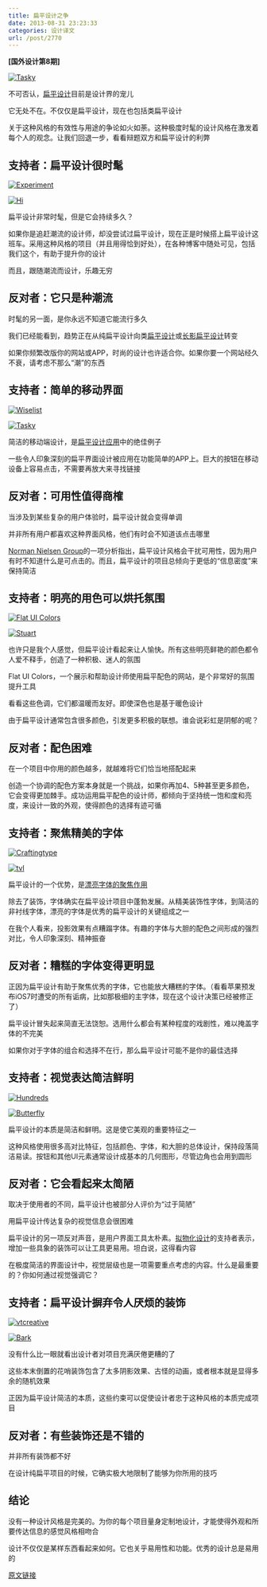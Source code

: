 ```yaml
---
title: 扁平设计之争
date: 2013-08-31 23:23:33
categories: 设计译文
url: /post/2770
---
```


**[国外设计第8期]**

[![Tasky](http://designmodo.com/wp-content/uploads/2013/08/tasky.jpg)](http://taasky.com/)

不可否认，[扁平设计](http://designmodo.com/flat-design-principles/)目前是设计界的宠儿

它无处不在。不仅仅是扁平设计，现在也包括类扁平设计

关于这种风格的有效性与用途的争论如火如荼。这种极度时髦的设计风格在激发着每个人的观念。让我们回退一步，看看辩题双方和扁平设计的利弊

## 支持者：扁平设计很时髦

[![Experiment](http://designmodo.com/wp-content/uploads/2013/08/experiment.jpg)](http://cyclemon.com/)

[![Hi](http://designmodo.com/wp-content/uploads/2013/08/hi.jpg)](http://derekboateng.com/)

扁平设计非常时髦，但是它会持续多久？

如果你是追赶潮流的设计师，却没尝试过扁平设计，现在正是时候搭上扁平设计这班车。采用这种风格的项目（并且用得恰到好处），在各种博客中随处可见，包括我们这个，有助于提升你的设计

而且，跟随潮流而设计，乐趣无穷

## 反对者：它只是种潮流

时髦的另一面，是你永远不知道它能流行多久

我们已经能看到，趋势正在从纯扁平设计向类[扁平设计](http://designmodo.com/flat-design/)或[长影扁平设计](http://designmodo.com/long-shadows-design/)转变

如果你频繁改版你的网站或APP，时尚的设计也许适合你。如果你要一个网站经久不衰，请考虑不那么“潮”的东西

## 支持者：简单的移动界面

[![Wiselist](http://designmodo.com/wp-content/uploads/2013/08/wiselist.jpg)](http://www.wiselistapp.com/)

[![Tasky](http://designmodo.com/wp-content/uploads/2013/08/tasky.jpg)](http://taasky.com/)

简洁的移动端设计，是[扁平设计应用](http://designmodo.com/flat-design-mobile-apps/)中的绝佳例子

一些令人印象深刻的扁平界面设计被应用在功能简单的APP上。巨大的按钮在移动设备上容易点击，不需要再放大来寻找链接

## 反对者：可用性值得商榷

当涉及到某些复杂的用户体验时，扁平设计就会变得单调

并非所有用户都喜欢这种界面风格，他们有时会不知道该点击哪里

[Norman Nielsen Group](http://www.nngroup.com/articles/windows-8-disappointing-usability/)的一项分析指出，扁平设计风格会干扰可用性，因为用户有时不知道什么是可点击的。而且，扁平设计的项目总倾向于更低的“信息密度”来保持简洁

## 支持者：明亮的用色可以烘托氛围

[![Flat UI Colors](http://designmodo.com/wp-content/uploads/2013/08/flatui.jpg)](http://flatuicolors.com/)

[![Stuart](http://designmodo.com/wp-content/uploads/2013/08/stuart.jpg)](http://stuartregan.com/)

也许只是我个人感觉，但扁平设计看起来让人愉快。所有这些明亮鲜艳的颜色都令人爱不释手，创造了一种积极、迷人的氛围

Flat UI Colors，一个展示和帮助设计师使用扁平配色的网站，是个非常好的氛围提升工具

看看这些色调，它们都温暖而友好。即使深色也是基于暖色设计

由于扁平设计通常包含很多颜色，引发更多积极的联想。谁会说彩虹是阴郁的呢？

## 反对者：配色困难

在一个项目中你用的颜色越多，就越难将它们恰当地搭配起来

创造一个协调的配色方案本身就是一个挑战，如果你再加4、5种甚至更多颜色，它会变得更加棘手。成功运用扁平配色的设计师，都倾向于坚持统一饱和度和亮度，来设计一致的外观，使得颜色的选择有迹可循

## 支持者：聚焦精美的字体

[![Craftingtype](http://designmodo.com/wp-content/uploads/2013/08/craftingtype.jpg)](http://craftingtype.com/)

[![tvl](http://designmodo.com/wp-content/uploads/2013/08/tvl.jpg)](http://www.tvlcorp.com/)

扁平设计的一个优势，是[漂亮字体的聚焦作用](http://designmodo.com/flat-design-fonts/)

除去了装饰，字体确实在扁平设计项目中蓬勃发展。从精美装饰性字体，到简洁的非衬线字体，漂亮的字体是优秀的扁平设计的关键组成之一

在我个人看来，投影效果有点糟蹋字体。有趣的字体与大胆的配色之间形成的强烈对比，令人印象深刻、精神振奋

## 反对者：糟糕的字体变得更明显

正因为扁平设计有助于聚焦优秀的字体，它也能放大糟糕的字体。（看看苹果预发布iOS7时遭受的所有诟病，比如那极细的主字体，现在这个设计决策已经被修正了）

扁平设计冒失起来简直无法饶恕。选用什么都会有某种程度的戏剧性，难以掩盖字体的不完美

如果你对于字体的组合和选择不在行，那么扁平设计可能不是你的最佳选择

## 支持者：视觉表达简洁鲜明

[![Hundreds](http://designmodo.com/wp-content/uploads/2013/08/hundreds.jpg)](http://playhundreds.com/)

[![Butterfly](http://designmodo.com/wp-content/uploads/2013/08/butterfly.jpg)](http://www.butterfly.com.au/)

扁平设计的本质是简洁和鲜明。这是使它美观的重要特征之一

这种风格使用很多高对比特征，包括颜色、字体，和大胆的总体设计，保持段落简洁易读。按钮和其他UI元素通常设计成基本的几何图形，尽管边角也会用到圆形

## 反对者：它会看起来太简陋

取决于使用者的不同，扁平设计也被部分人评价为“过于简陋”

用扁平设计传达复杂的视觉信息会很困难

扁平设计的另一项反对声音，是用户界面工具太朴素。[拟物化设计](http://designmodo.com/skeuomorphism-ui-design/)的支持者表示，增加一些具象的装饰可以让工具更易用。坦白说，这得看内容

在极度简洁的界面设计中，视觉层级也是一项需要重点考虑的内容。什么是最重要的？你如何通过视觉强调它？

## 支持者：扁平设计摒弃令人厌烦的装饰

[![vtcreative](http://designmodo.com/wp-content/uploads/2013/08/vtcreative.jpg)](http://www.vtcreative.fr/)

[![Bark](http://designmodo.com/wp-content/uploads/2013/08/bark.jpg)](http://www.barkpr.com/)

没有什么比一眼就看出设计者对项目充满厌倦更糟的了

这些本末倒置的花哨装饰包含了太多阴影效果、古怪的动画，或者根本就是显得多余的随机效果

正因为扁平设计简洁的本质，这些约束可以促使设计者忠于这种风格的本质完成项目

## 反对者：有些装饰还是不错的

并非所有装饰都不好

在设计纯扁平项目的时候，它确实极大地限制了能够为你所用的技巧

## 结论

没有一种设计风格是完美的。为你的每个项目量身定制地设计，才能使得外观和所要传达信息的感觉风格相吻合

设计不仅仅是某样东西看起来如何。它也关乎易用性和功能。优秀的设计总是易用的

[原文链接](http://designmodo.com/pros-cons-flat-design/)